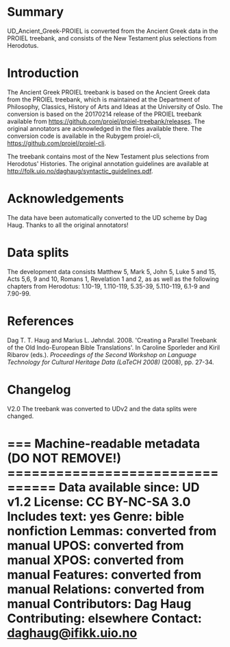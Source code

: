 # Summary

UD_Ancient_Greek-PROIEL is converted from the Ancient Greek data in the PROIEL treebank, and consists of the New Testament plus selections from Herodotus.

# Introduction

The Ancient Greek PROIEL treebank is based on the Ancient Greek data from the PROIEL treebank, which is maintained at the Department of Philosophy, Classics, History of Arts and Ideas at the University of Oslo. The conversion is based on the 20170214 release of the PROIEL treebank available from https://github.com/proiel/proiel-treebank/releases. The original annotators are acknowledged in the files available there. The conversion code is available in the Rubygem proiel-cli, https://github.com/proiel/proiel-cli.

The treebank contains most of the New Testament plus selections from Herodotus' Histories. The original annotation guidelines are available at http://folk.uio.no/daghaug/syntactic_guidelines.pdf.

# Acknowledgements

The data have been automatically converted to the UD scheme by Dag Haug. Thanks to all the original annotators!

# Data splits
The development data consists Matthew 5, Mark 5, John 5, Luke 5 and 15, Acts 5,6, 9 and 10, Romans 1, Revelation 1 and 2, as as well as the following chapters from Herodotus: 1.10-19, 1.110-119, 5.35-39, 5.110-119, 6.1-9 and 7.90-99.

# References
 Dag T. T. Haug and Marius L. Jøhndal. 2008. 'Creating a Parallel Treebank of the Old Indo-European Bible Translations'. In Caroline Sporleder and Kiril Ribarov (eds.).  *Proceedings of the Second Workshop on Language Technology for Cultural Heritage Data (LaTeCH 2008)* (2008), pp. 27-34.

# Changelog

V2.0 The treebank was converted to UDv2 and the data splits were changed.


=== Machine-readable metadata (DO NOT REMOVE!) ================================
Data available since: UD v1.2
License: CC BY-NC-SA 3.0
Includes text: yes
Genre: bible nonfiction
Lemmas: converted from manual
UPOS: converted from manual
XPOS: converted from manual
Features: converted from manual
Relations: converted from manual
Contributors: Dag Haug
Contributing: elsewhere
Contact: daghaug@ifikk.uio.no
===============================================================================
